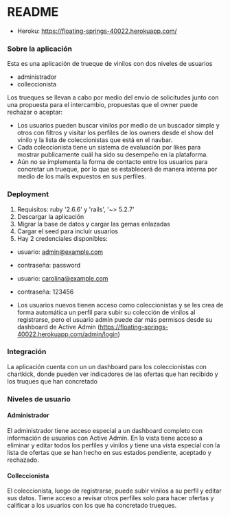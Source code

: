 # README

- Heroku: https://floating-springs-40022.herokuapp.com/

### Sobre la aplicación

Esta es una aplicación de trueque de vinilos con dos niveles de usuarios

- administrador
- colleccionista

Los trueques se llevan a cabo por medio del envío de solicitudes junto con una propuesta para el intercambio, propuestas que el owner puede rechazar o aceptar:

- Los usuarios pueden buscar vinilos por medio de un buscador simple y otros con filtros y visitar los perfiles de los owners desde el show del vinilo y la lista de coleccionistas que está en el navbar.
- Cada coleccionista tiene un sistema de evaluación por likes para mostrar publicamente cuál ha sido su desempeño en la plataforma.
- Aún no se implementa la forma de contacto entre los usuarios para concretar un trueque, por lo que se establecerá de manera interna por medio de los mails expuestos en sus perfiles.


### Deployment

1. Requisitos: ruby '2.6.6' y 'rails', '~> 5.2.7'
2. Descargar la aplicación
3. Migrar la base de datos y cargar las gemas enlazadas
4. Cargar el seed para incluir usuarios
5. Hay 2 credenciales disponibles:

- usuario: admin@example.com
- contraseña: password

- usuario: carolina@example.com
- contraseña: 123456


- Los usuarios nuevos tienen acceso como coleccionistas y se les crea de forma automática un perfil para subir su colección de vinilos al registrarse, pero el usuario admin puede dar más permisos desde su dashboard de Active Admin (https://floating-springs-40022.herokuapp.com/admin/login)

### Integración

La aplicación cuenta con un un dashboard para los coleccionistas con chartkick, donde pueden ver indicadores de las ofertas que han recibido y los truques que han concretado

### Niveles de usuario

#### Administrador

El administrador tiene acceso especial a un dashboard completo con información de usuarios con Active Admin. En la vista tiene acceso a eliminar y editar todos los perfiles y vinilos y tiene una vista especial con la lista de ofertas que se han hecho en sus estados pendiente, aceptado y rechazado.

#### Colleccionista

El coleccionista, luego de registrarse, puede subir vinilos a su perfil y editar sus datos. Tiene acceso a revisar otros perfiles solo para hacer ofertas y calificar a los usuarios con los que ha concretado trueques.



